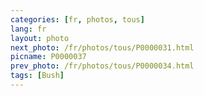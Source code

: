 ```yaml
---
categories: [fr, photos, tous]
lang: fr
layout: photo
next_photo: /fr/photos/tous/P0000031.html
picname: P0000037
prev_photo: /fr/photos/tous/P0000034.html
tags: [Bush]
---
```

